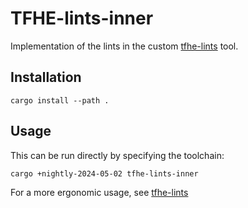 # TFHE-lints-inner

Implementation of the lints in the custom [tfhe-lints](../cargo-tfhe-lints/README.md) tool.

## Installation
```
cargo install --path .
```

## Usage
This can be run directly by specifying the toolchain:
```
cargo +nightly-2024-05-02 tfhe-lints-inner
```

For a more ergonomic usage, see [tfhe-lints](../cargo-tfhe-lints/README.md)
